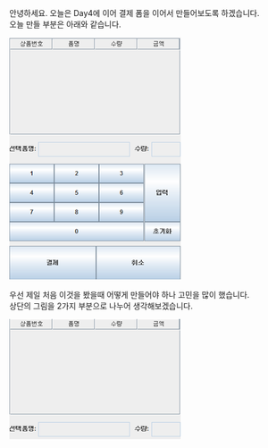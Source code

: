 안녕하세요. 오늘은 Day4에 이어 결제 폼을 이어서 만들어보도록 하겠습니다.<br>
오늘 만들 부분은 아래와 같습니다.<br>

![실행 결과](https://github.com/junhyeok1667/JDBC-PROJECT-cafe-/blob/main/Day5/img.png)

우선 제일 처음 이것을 봤을때 어떻게 만들어야 하나 고민을 많이 했습니다.<br>
상단의 그림을 2가지 부분으로 나누어 생각해보겠습니다.<br>

![실행 결과](https://github.com/junhyeok1667/JDBC-PROJECT-cafe-/blob/main/Day5/img_1.png)
